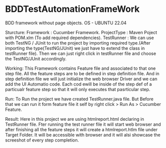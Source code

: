 # BDDTestAutomationFrameWork
 BDD framework without page objects.
OS - UBUNTU 22.04

Sturcture:
Framework : Cucumber Framework.
ProjectType : Maven Poject with POM.xlm (To add required dependencies).
TestRunner : We can use both TestNG / JUnit to run the project by importing required type.(After importing the type(TestNG/JUnit) we just have to extend the class in testRunner file).
             Then we can just right click in testRunner file and choose the TestNG/JUnit accordingly.

Working:
This Framework contains Feature file and associated to that one step file.
All the feature steps are to be defined in step definition file.
And in step definition file we will just initialize the web browser Driver and we can add the UI Automatio code.
Each cod ewill be inside of the step def of a particualr feature step so that it will only executes that pasrticular step.

Run:
To Run the project we have created TestRunner.java file.
But Before that we can run it form feature file it self by right click > Run As > Cucumber Feature.

Result:
Here in this project we are using htmlreport.html declaring in TestRunner file.
Fter running the test runner file it will start web browser and after finishing all the feature steps it will create a htmlreport.htlm file under Target Folder.
It will be accessible with browser and it will alsi showcase the screeshot of every step completion.

